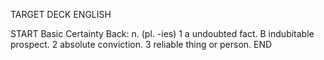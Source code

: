 TARGET DECK
ENGLISH

START
Basic
Certainty
Back: n. (pl. -ies) 1 a undoubted fact. B indubitable prospect. 2 absolute conviction. 3 reliable thing or person.
END
